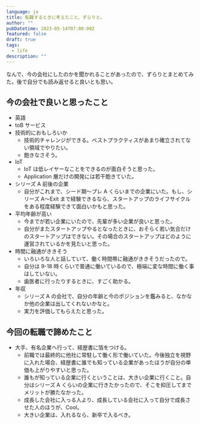 ```yaml
---
language: ja
title: 転職するときに考えたこと、ずらりと。
author: ""
pubDatetime: 2023-05-14T07:00:00Z
featured: false
draft: true
tags:
  - life
description: ""
---
```


なんで、今の会社にしたのかを聞かれることがあったので、ずらりとまとめてみた。後で自分でも読み返せると良いとも思い。

## 今の会社で良いと思ったこと

- 英語
- toB サービス
- 技術的におもしろいか
  - 技術的チャレンジができる。ベストプラクティスがあまり確立されてない領域でやりたい。
  - 飽きなさそう。
- IoT
  - IoT は低レイヤーなことをできるのが面白そうと思った。
  - Application 層だけの開発には若干飽きていた。
- シリーズ A 前後の企業
  - 自分がこれまで、シード期〜プレ A くらいまでの企業にいた。もし、シリーズ A〜Exit まで経験できるなら、スタートアップのライフサイクルをある程度経験できて面白いかもと思った。
- 平均年齢が高い
  - 今までが若い企業にいたので、先輩が多い企業が良いと思った。
  - 自分がまたスタートアップやるとなったときに、おそらく若い気合だけのスタートアップはできない。その場合のスタートアップはどのように運営されているかを見たいと思った。
- 時間に融通がききそう
  - いろいろな人と話していて、働く時間帯に融通がききそうだったので。
  - 自分は 9-18 時くらいで普通に働いているので、極端に変な時間に働く事はしていない。
  - 歯医者に行ったりするときに、すごく助かる。
- 年収
  - シリーズ A の会社で、自分の年齢と今のポジションを鑑みると、なかなか他の企業は出してくれないかなと。
  - 実力を評価してもらえたと思った。

## 今回の転職で諦めたこと

- 大手、有名企業へ行って、経歴書に箔をつける。
  - 前職では最終的に他社に常駐して働く形で働いていた。今後独立を視野に入れた場合、経歴書に誰でも知っている企業があったほうが自分の単価も上がりやすいと思った。
  - 誰もが知っている企業に行くということは、大きい企業に行くこと。自分はシリーズ A くらいの企業に行きたかったので、そこを抑圧してまでメリットが勝たなかった。
  - 成長した会社に入っる人より、成長している会社に入って自分で成長させた人のほうが、Cool。
  - 大きい企業は、入れるなら、新卒で入るべき。
